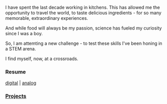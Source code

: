 I have spent the last decade working in kitchens. This has allowed me the opportunity to travel the world, to taste delicious ingredients - for so many memorable, extraordinary experiences. 

And while food will always be my passion, science has fueled my curiosity since I was a boy. 

So, I am attemting a new challenge - to test these skills I've been honing in a STEM arena.

I find myself, now, at a crossroads. 

### Resume

[digital](/digital.md) | [analog](/analog.md)


### [Projects](/projects.md)